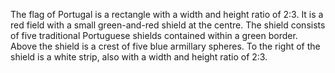 The flag of Portugal is a rectangle with a width and height ratio of 2:3. It is a red field with a small green-and-red shield at the centre. The shield consists of five traditional Portuguese shields contained within a green border. Above the shield is a crest of five blue armillary spheres. To the right of the shield is a white strip, also with a width and height ratio of 2:3.